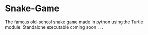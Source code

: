 # Snake-Game
The famous old-school snake game made in python using the Turtle module. Standalone executable coming soon . . .

